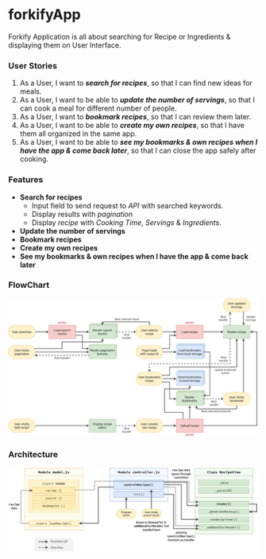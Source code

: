 # forkifyApp

Forkify Application is all about searching for Recipe or Ingredients & displaying them on User Interface.

### User Stories

1. As a User, I want to **_search for recipes_**, so that I can find new ideas for meals.
2. As a User, I want to be able to **_update the number of servings_**, so that I can cook a meal for different number of people.
3. As a User, I want to **_bookmark recipes_**, so that I can review them later.
4. As a User, I want to be able to **_create my own recipes_**, so that I have them all organized in the same app.
5. As a User, I want to be able to **_see my bookmarks & own recipes when I have the app & come back later_**, so that I can close the app safely after cooking.

### Features

- **Search for recipes**
  - Input field to send request to _API_ with searched keywords.
  - Display results with _pagination_
  - Display _recipe_ with _Cooking Time_, _Servings_ & _Ingredients_.
- **Update the number of servings**
- **Bookmark recipes**
- **Create my own recipes**
- **See my bookmarks & own recipes when I have the app & come back later**

### FlowChart

![FlowChart](forkify-flowchart-part.png)

### Architecture

![Recipe Loading](forkify-architecture-recipe-loading.png)
